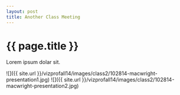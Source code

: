 ```yaml
---
layout: post
title: Another Class Meeting 
---
```


{{ page.title }}
================

<p class="meta">

Lorem ipsum dolar sit.

![]({{ site.url }}/vizprofall14/images/class2/102814-macwright-presentation1.jpg)
![]({{ site.url }}/vizprofall14/images/class2/102814-macwright-presentation2.jpg)

